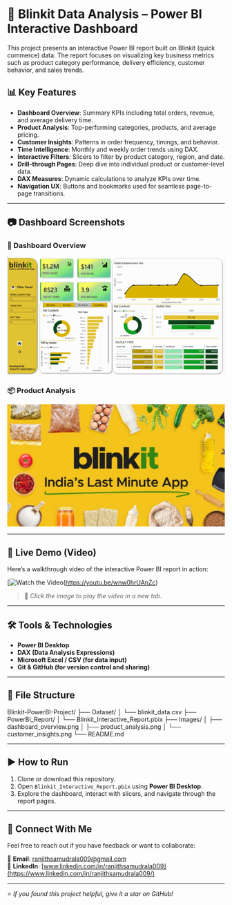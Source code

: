 # 🛒 Blinkit Data Analysis – Power BI Interactive Dashboard

This project presents an interactive Power BI report built on Blinkit (quick commerce) data. The report focuses on visualizing key business metrics such as product category performance, delivery efficiency, customer behavior, and sales trends.

## 📊 Key Features

- **Dashboard Overview**: Summary KPIs including total orders, revenue, and average delivery time.
- **Product Analysis**: Top-performing categories, products, and average pricing.
- **Customer Insights**: Patterns in order frequency, timings, and behavior.
- **Time Intelligence**: Monthly and weekly order trends using DAX.
- **Interactive Filters**: Slicers to filter by product category, region, and date.
- **Drill-through Pages**: Deep dive into individual product or customer-level data.
- **DAX Measures**: Dynamic calculations to analyze KPIs over time.
- **Navigation UX**: Buttons and bookmarks used for seamless page-to-page transitions.

---

## 📷 Dashboard Screenshots

### 🧭 Dashboard Overview
![Dashboard Overview](https://github.com/ranjithsamudrala/images/blob/main/blinkit1.png)

### 📦 Product Analysis
![Product Analysis](https://github.com/ranjithsamudrala/images/blob/main/blinkit2.jpg)


---

## 🎥 Live Demo (Video)

Here’s a walkthrough video of the interactive Power BI report in action:

[![Watch the Video]([https://github.com/ranjithsamudrala/images/blob/main/_Blinkit_%20Poster%20Perfection%20Unleashed%20-%20See%20the%20Spark!_.jpg])(https://youtu.be/wnw0hrUAnZc)

> 🔁 *Click the image to play the video in a new tab.*

---

## 🛠 Tools & Technologies

- **Power BI Desktop**
- **DAX (Data Analysis Expressions)**
- **Microsoft Excel / CSV (for data input)**
- **Git & GitHub (for version control and sharing)**

---

## 📁 File Structure
Blinkit-PowerBI-Project/
├── Dataset/
│   └── blinkit_data.csv
├── PowerBI_Report/
│   └── Blinkit_Interactive_Report.pbix
├── Images/
│   ├── dashboard_overview.png
│   ├── product_analysis.png
│   └── customer_insights.png
└── README.md


---

## ▶️ How to Run

1. Clone or download this repository.
2. Open `Blinkit_Interactive_Report.pbix` using **Power BI Desktop**.
3. Explore the dashboard, interact with slicers, and navigate through the report pages.

---

## 🙌 Connect With Me

Feel free to reach out if you have feedback or want to collaborate:

📧 **Email**: ranjithsamudrala009@gmail.com  
🔗 **LinkedIn**: [www.linkedin.com/in/ranjithsamudrala009](https://www.linkedin.com/in/ranjithsamudrala009/)

---

⭐️ *If you found this project helpful, give it a star on GitHub!*



